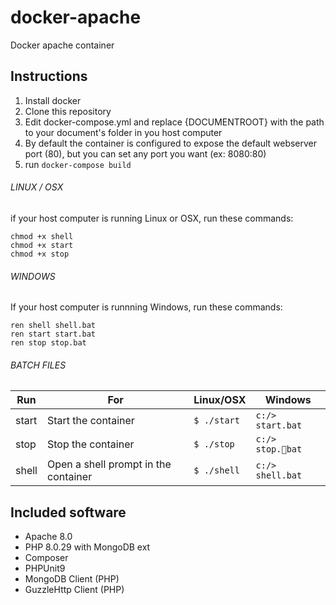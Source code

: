 # docker-apache
Docker apache container


## Instructions

1. Install docker
2. Clone this repository
3. Edit docker-compose.yml and replace {DOCUMENTROOT} with the path to your document's folder in you host computer
4. By default the container is configured to expose the default webserver port (80), but you can set any port you want (ex: 8080:80)
3. run `docker-compose build`


###### LINUX / OSX
if your host computer is running Linux or OSX, run these commands:

    chmod +x shell
    chmod +x start
    chmod +x stop

###### WINDOWS
If your host computer is runnning Windows, run these commands:

    ren shell shell.bat
    ren start start.bat
    ren stop stop.bat

###### BATCH FILES

Run | For | Linux/OSX | Windows 
----|--------|-----------|----------
start | Start the container | `$ ./start` | `c:/> start.bat`
stop | Stop the container | `$ ./stop` | `c:/> stop.bat`
shell | Open a shell prompt in the container | `$ ./shell` | `c:/> shell.bat`


## Included software
* Apache 8.0
* PHP 8.0.29 with MongoDB ext
* Composer
* PHPUnit9
* MongoDB Client (PHP)
* GuzzleHttp Client (PHP)

